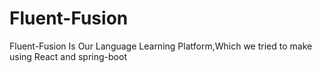# Fluent-Fusion
Fluent-Fusion Is Our Language Learning Platform,Which we tried to make using React and spring-boot
